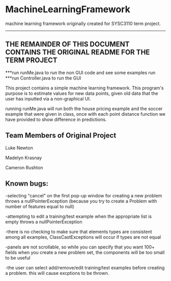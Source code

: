 # MachineLearningFramework
machine learning framework originally created for SYSC3110 term project.

---------------------------------------------------------------------------------
THE REMAINDER OF THIS DOCUMENT CONTAINS THE ORIGINAL README FOR THE TERM PROJECT
---------------------------------------------------------------------------------

***run runMe.java to run the non GUI code and see some examples run
***run Controller.java to run the GUI 

This project contains a simple machine learning framework. This program's purpose is to estimate values for new data points, 
given old data that the user has inputted via a non-graphical UI.

running runMe.java will run both the house pricing example and the soccer example that were given in class, once with each point distance function we have provided to show difference in predictions.


Team Members of Original Project
-----------------------------------------------------------------------------------------------------------------------------------

Luke Newton

Madelyn Krasnay

Cameron Rushton


Known bugs:
-----------------------------------------------------------------------------------------------------------------------------------

-selecting "cancel" on the first pop-up window for creating a new problem throws a nullPointerException (because you try to create a Problem with number of features equal to null)

-attempting to edit a training/test example when the appropriate list is empty throws a nullPointerException

-there is no checking to make sure that elements types are consistent among all examples, ClassCastExceptions will occur if types are not equal

-panels are not scrollable, so while you can specify that you want 100+ fields when you create a new problem set, the components will be too small to be useful

-the user can select add/remove/edit training/test examples before creating a problem. this will cause excptions to be thrown.
